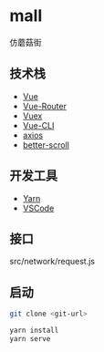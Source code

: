 # mall

仿蘑菇街

## 技术栈

* [Vue](https://github.com/vuejs/vue)
* [Vue-Router](https://github.com/vuejs/vue-router)
* [Vuex](https://github.com/vuejs/vuex)
* [Vue-CLI](https://github.com/vuejs/vue-cli)
* [axios](https://github.com/axios/axios)
* [better-scroll](https://github.com/ustbhuangyi/better-scroll)

## 开发工具

* [Yarn](https://yarnpkg.com/lang/en/docs/install/)
* [VSCode](https://code.visualstudio.com/)

## 接口
src/network/request.js

## 启动

```bash
git clone <git-url>
```

```bash
yarn install
yarn serve
```
